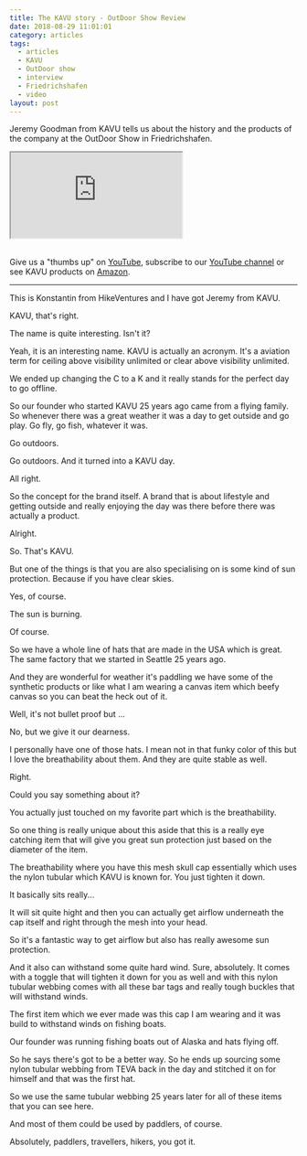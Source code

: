 ```yaml
---
title: The KAVU story - OutDoor Show Review
date: 2018-08-29 11:01:01
category: articles
tags:
  - articles
  - KAVU
  - OutDoor show
  - interview
  - Friedrichshafen
  - video
layout: post
---
```


Jeremy Goodman from KAVU tells us about the history and the products of the company at the OutDoor Show in Friedrichshafen.

<div class="embed-responsive embed-responsive-16by9">
    <iframe class="embed-responsive-item" src="https://www.youtube.com/embed/GDcd2u_Auic"></iframe>
</div>
<br>
<!--more-->

Give us a "thumbs up" on <a href="https://www.youtube.com/embed/Pi6c4Z150rE" rel="nofollow" target="_blank">YouTube</a>, subscribe to our <a rel="nofollow" target="_blank"  href="https://www.youtube.com/channel/UCnO9Q_m9EaOCrHmmQIBVBNw?sub_confirmation=1">YouTube channel</a> or see KAVU products on <a href="https://amzn.to/2x1RB5D" rel="nofollow" target="_blank">Amazon</a>.

---

This is Konstantin from HikeVentures and I have got Jeremy from KAVU.

KAVU, that's right.

The name is quite interesting. Isn't it?

Yeah, it is an interesting name. KAVU is actually an acronym. It's a aviation term for ceiling above visibility unlimited or clear above visibility unlimited.

We ended up changing the C to a K and it really stands for the perfect day to go offline.

So our founder who started KAVU 25 years ago came from a flying family. So whenever there was a great weather it was a day to get outside and go play. Go fly, go fish, whatever it was.

Go outdoors.

Go outdoors. And it turned into a KAVU day.

All right.

So the concept for the brand itself. A brand that is about lifestyle and getting outside and really enjoying the day was there before there was actually a product.

Alright.

So. That's KAVU.

But one of the things is that you are also specialising on is some kind of sun protection. Because if you have clear skies.

Yes, of course.

The sun is burning.

Of course.

So we have a whole line of hats that are made in the USA which is great. The same factory that we started in Seattle 25 years ago.

And they are wonderful for weather it's paddling we have some of the synthetic products or like what I am wearing a canvas item which beefy canvas so you can beat the heck out of it.

Well, it's not bullet proof but ...

No, but we give it our dearness.

I personally have one of those hats. I mean not in that funky color of this but I love the breathability about them. And they are quite stable as well.

Right.

Could you say something about it?

You actually just touched on my favorite part which is the breathability.

So one thing is really unique about this aside that this is a really eye catching item that will give you great sun protection just based on the diameter of the item.

The breathability where you have this mesh skull cap essentially which uses the nylon tubular which KAVU is known for. You just tighten it down.

It basically sits really...

It will sit quite hight and then you can actually get airflow underneath the cap itself and right through the mesh into your head.

So it's a fantastic way to get airflow but also has really awesome sun protection.

And it also can withstand some quite hard wind. Sure, absolutely. It comes with a toggle that will tighten it down for you as well and with this nylon tubular webbing comes with all these bar tags and really tough buckles that will withstand winds.

The first item which we ever made was this cap I am wearing and it was build to withstand winds on fishing boats.

Our founder was running fishing boats out of Alaska and hats flying off.

So he says there's got to be a better way. So he ends up sourcing some nylon tubular webbing from TEVA back in the day and stitched it on for himself and that was the first hat.

So we use the same tubular webbing 25 years later for all of these items that you can see here.

And most of them could be used by paddlers, of course.

Absolutely, paddlers, travellers, hikers, you got it.
